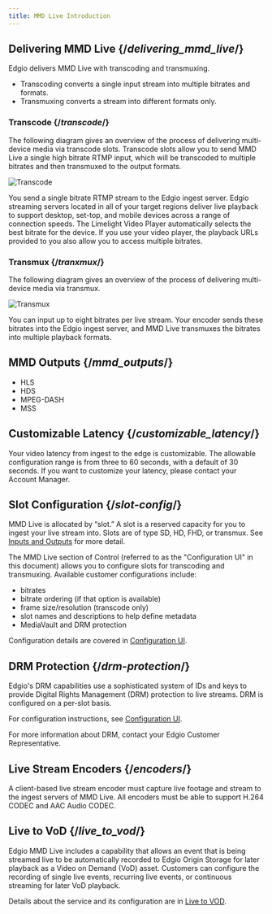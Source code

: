 ```yaml
---
title: MMD Live Introduction
---
```


## Delivering MMD Live  {/*delivering_mmd_live*/}
Edgio delivers MMD Live with transcoding and transmuxing.

- Transcoding converts a single input stream into multiple bitrates and formats.
- Transmuxing converts a stream into different formats only.

### Transcode  {/*transcode*/}
The following diagram gives an overview of the process of delivering multi-device media via transcode slots. Transcode slots allow you to send MMD Live a single high bitrate RTMP input, which will be transcoded to multiple bitrates and then transmuxed to the output formats.

![Transcode](/images/delivery/video/transcode.jpg)

You send a single bitrate RTMP stream to the Edgio ingest server. Edgio streaming servers located in all of your target regions deliver live playback to support desktop, set-top, and mobile devices across a range of connection speeds. The Limelight Video Player automatically selects the best bitrate for the device. If you use your video player, the playback URLs provided to you also allow you to access multiple bitrates.

### Transmux  {/*tranxmux*/}
The following diagram gives an overview of the process of delivering multi-device media via transmux.

![Transmux](/images/delivery/video/transmux.jpg)

You can input up to eight bitrates per live stream. Your encoder sends these bitrates into the Edgio ingest server, and MMD Live transmuxes the bitrates into multiple playback formats.


## MMD Outputs  {/*mmd_outputs*/}
- HLS
- HDS
- MPEG-DASH
- MSS

## Customizable Latency  {/*customizable_latency*/}

Your video latency from ingest to the edge is customizable. The allowable configuration range is from three to 60 seconds, with a default of 30 seconds. If you want to customize your latency, please contact your Account Manager.



## Slot Configuration  {/*slot-config*/}
MMD Live is allocated by “slot.” A slot is a reserved capacity for you to ingest your live stream into. Slots are of type SD, HD, FHD, or transmux. See [Inputs and Outputs](/delivery/video/mmd_live/inputs_outputs) for more detail.

The MMD Live section of Control (referred to as the "Configuration UI" in this document) allows you to configure slots for transcoding and transmuxing. Available customer configurations include:

- bitrates
- bitrate ordering (if that option is available)
- frame size/resolution (transcode only)
- slot names and descriptions to help define metadata
- MediaVault and DRM protection

Configuration details are covered in [Configuration UI](/delivery/video/mmd_live/configuration_ui).

## DRM Protection  {/*drm-protection*/}
Edgio's DRM capabilities use a sophisticated system of IDs and keys to provide Digital Rights Management (DRM) protection to live streams. DRM is configured on a per-slot basis.

For configuration instructions, see [Configuration UI](/delivery/video/mmd_live/configuration_ui).

For more information about DRM, contact your Edgio Customer Representative.

## Live Stream Encoders  {/*encoders*/}
A client-based live stream encoder must capture live footage and stream to the ingest servers of MMD Live. All encoders must be able to support H.264 CODEC and AAC Audio CODEC.

## Live to VoD  {/*live_to_vod*/}
Edgio MMD Live includes a capability that allows an event that is being streamed live to be automatically recorded to Edgio Origin Storage for later playback as a Video on Demand (VoD) asset. Customers can configure the recording of single live events, recurring live events, or continuous streaming for later VoD playback.

Details about the service and its configuration are in [Live to VOD](/delivery/video/mmd_live/live_to_vod).
